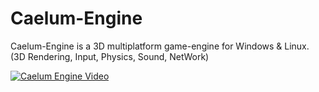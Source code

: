 # Caelum-Engine
Caelum-Engine is a 3D multiplatform game-engine for Windows &amp; Linux. (3D Rendering, Input, Physics, Sound, NetWork)

[![Caelum Engine Video](https://i.ytimg.com/vi_webp/p2J55SvzNNE/mqdefault.webp)](https://www.youtube.com/watch?v=p2J55SvzNNE)
